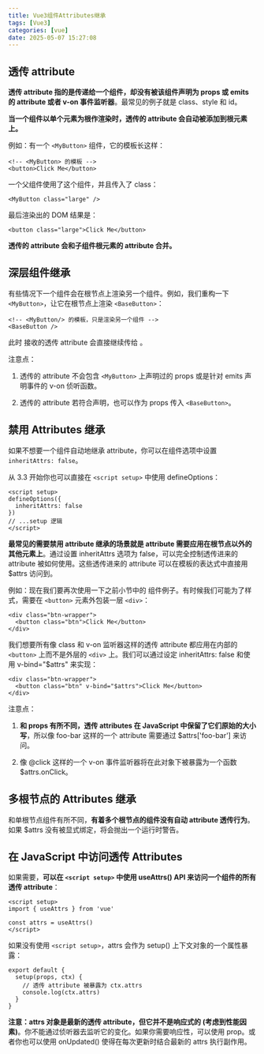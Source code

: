 ```yaml
---
title: Vue3组件Attributes继承
tags: [Vue3]
categories: [vue]
date: 2025-05-07 15:27:08
---
```


## 透传 attribute 

**透传 attribute 指的是传递给一个组件，却没有被该组件声明为 props 或 emits 的 attribute 或者 v-on 事件监听器**。最常见的例子就是 class、style 和 id。

**当一个组件以单个元素为根作渲染时，透传的 attribute 会自动被添加到根元素上。**

例如：有一个 `<MyButton>` 组件，它的模板长这样：

```vue
<!-- <MyButton> 的模板 -->
<button>Click Me</button>
```

一个父组件使用了这个组件，并且传入了 class：

```vue
<MyButton class="large" />
```

最后渲染出的 DOM 结果是：


```vue
<button class="large">Click Me</button>
```

**透传的 attribute 会和子组件根元素的 attribute 合并。**

## 深层组件继承

有些情况下一个组件会在根节点上渲染另一个组件。例如，我们重构一下 `<MyButton>`，让它在根节点上渲染 `<BaseButton>`：

```vue
<!-- <MyButton/> 的模板，只是渲染另一个组件 -->
<BaseButton />
```

此时 <MyButton> 接收的透传 attribute 会直接继续传给 <BaseButton>。

注意点：

1. 透传的 attribute 不会包含 `<MyButton>` 上声明过的 props 或是针对 emits 声明事件的 v-on 侦听函数。

2. 透传的 attribute 若符合声明，也可以作为 props 传入 `<BaseButton>`。


## 禁用 Attributes 继承

如果不想要一个组件自动地继承 attribute，你可以在组件选项中设置 `inheritAttrs: false`。

从 3.3 开始你也可以直接在 `<script setup>` 中使用 defineOptions：

```vue
<script setup>
defineOptions({
  inheritAttrs: false
})
// ...setup 逻辑
</script>
```

**最常见的需要禁用 attribute 继承的场景就是 attribute 需要应用在根节点以外的其他元素上**。通过设置 inheritAttrs 选项为 false，可以完全控制透传进来的 attribute 被如何使用。这些透传进来的 attribute 可以在模板的表达式中直接用 $attrs 访问到。

例如：现在我们要再次使用一下之前小节中的 <MyButton> 组件例子。有时候我们可能为了样式，需要在 `<button>` 元素外包装一层 `<div>`：

```vue
<div class="btn-wrapper">
  <button class="btn">Click Me</button>
</div>
```

我们想要所有像 class 和 v-on 监听器这样的透传 attribute 都应用在内部的 `<button>` 上而不是外层的 `<div>` 上。我们可以通过设定 inheritAttrs: false 和使用 v-bind="$attrs" 来实现：

```vue
<div class="btn-wrapper">
  <button class="btn" v-bind="$attrs">Click Me</button>
</div>
```

注意点：

1. **和 props 有所不同，透传 attributes 在 JavaScript 中保留了它们原始的大小写**，所以像 foo-bar 这样的一个 attribute 需要通过 $attrs['foo-bar'] 来访问。

2. 像 @click 这样的一个 v-on 事件监听器将在此对象下被暴露为一个函数 $attrs.onClick。

## 多根节点的 Attributes 继承

和单根节点组件有所不同，**有着多个根节点的组件没有自动 attribute 透传行为**。如果 $attrs 没有被显式绑定，将会抛出一个运行时警告。

## 在 JavaScript 中访问透传 Attributes

如果需要，**可以在 `<script setup>` 中使用 useAttrs() API 来访问一个组件的所有透传 attribute**：

```vue
<script setup>
import { useAttrs } from 'vue'

const attrs = useAttrs()
</script>
```

如果没有使用 `<script setup>`，attrs 会作为 setup() 上下文对象的一个属性暴露：

```vue
export default {
  setup(props, ctx) {
    // 透传 attribute 被暴露为 ctx.attrs
    console.log(ctx.attrs)
  }
}
```

**注意：attrs 对象是最新的透传 attribute，但它并不是响应式的 (考虑到性能因素)**。你不能通过侦听器去监听它的变化。如果你需要响应性，可以使用 prop。或者你也可以使用 onUpdated() 使得在每次更新时结合最新的 attrs 执行副作用。